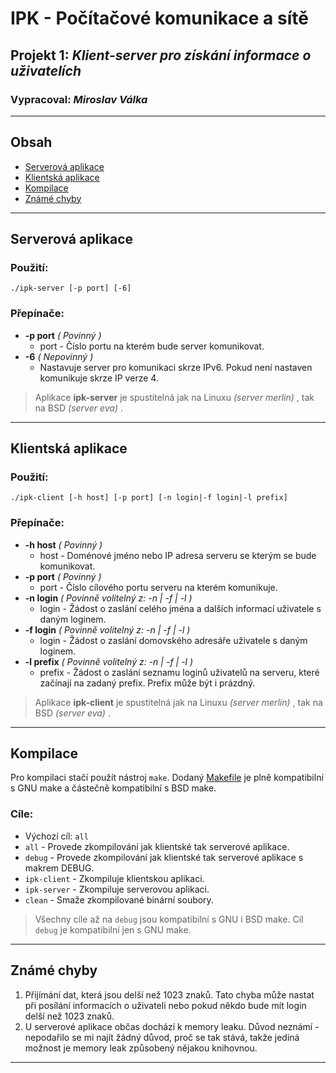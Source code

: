 
# IPK - Počítačové komunikace a sítě
## Projekt 1: _Klient-server pro získání informace o uživatelích_
### Vypracoval: _Miroslav Válka_

---

## Obsah
- [Serverová aplikace](#server)
- [Klientská aplikace](#client)
- [Kompilace](#make)
- [Známé chyby](#errors)
---

## <a id="server"></a> Serverová aplikace
### Použití: 
```
./ipk-server [-p port] [-6]
```
### Přepínače:
- __-p port__  _( Povinný )_
  - port - Číslo portu na kterém bude server komunikovat.
- __-6__ _( Nepovinný )_
  - Nastavuje server pro komunikaci skrze IPv6. Pokud není nastaven komunikuje skrze IP verze 4.

> Aplikace __ipk-server__ je spustitelná jak na Linuxu _(server merlin)_ , tak na BSD _(server eva)_ .

---

## <a id="client"></a> Klientská aplikace
### Použití: 
```
./ipk-client [-h host] [-p port] [-n login|-f login|-l prefix]
```
### Přepínače:
- __-h host__  _( Povinný )_
  - host - Doménové jméno nebo IP adresa serveru se kterým se bude komunikovat.
- __-p port__  _( Povinný )_
  - port - Číslo cílového portu serveru na kterém komunikuje.
- __-n login__  _( Povinně volitelný z: -n | -f | -l )_
  - login - Žádost o zaslání celého jména a dalších informací uživatele s daným loginem.
- __-f login__  _( Povinně volitelný z: -n | -f | -l )_
  - login - Žádost o zaslání domovského adresáře uživatele s daným loginem.
- __-l prefix__  _( Povinně volitelný z: -n | -f | -l )_
  - prefix - Žádost o zaslání seznamu loginů uživatelů na serveru, které začínají na zadaný prefix. Prefix může být i prázdný.

> Aplikace __ipk-client__ je spustitelná jak na Linuxu _(server merlin)_ , tak na BSD _(server eva)_ .

---

## <a id="make"></a> Kompilace
Pro kompilaci stačí použít nástroj `make`. Dodaný [Makefile](Makefile) je plně kompatibilní s GNU make a částečně kompatibilní s BSD make.
### Cíle:
- Výchozí cíl: `all`
- `all` - Provede zkompilování jak klientské tak serverové aplikace.
- `debug` - Provede zkompilování jak klientské tak serverové aplikace s makrem DEBUG.
- `ipk-client` - Zkompiluje klientskou aplikaci.
- `ipk-server` - Zkompiluje serverovou aplikaci.
- `clean` - Smaže zkompilované binární soubory.
> Všechny cíle až na `debug` jsou kompatibilní s GNU i BSD make. 
> Cíl `debug` je kompatibilní jen s GNU make.

---

## <a id="errors"></a> Známé chyby
1) Přijímání dat, která jsou delší než 1023 znaků. Tato chyba může nastat při posílání informacích o uživateli nebo pokud někdo bude mít login delší než 1023 znaků.
2) U serverové aplikace občas dochází k memory leaku. Důvod neznámí - nepodařilo se mi najít žádný důvod, proč se tak stává, takže jediná možnost je memory leak způsobený nějakou knihovnou.

---
